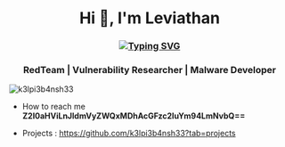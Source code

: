<h1 align="center">Hi 👋, I'm Leviathan</h1>
<h3 align="center"><a href="https://git.io/typing-svg"><img src="https://readme-typing-svg.demolab.com?font=Fira+Code&pause=1000&color=32F731&background=000000D5&center=true&vCenter=true&random=false&width=435&lines=There+is+no+royal+road+to+learning.;Try+harder." alt="Typing SVG" /></a></h3>
<h3 align="center">RedTeam | Vulnerability Researcher | Malware Developer</h3>

<p align="left"> <img src="https://komarev.com/ghpvc/?username=k3lpi3b4nsh33&label=Profile%20views&color=0e75b6&style=flat" alt="k3lpi3b4nsh33" /> </p>

</a> </p>

- How to reach me **Z2l0aHViLnJldmVyZWQxMDhAcGFzc2luYm94LmNvbQ==**
  
- Projects : https://github.com/k3lpi3b4nsh33?tab=projects

<p align="left">
</p>

